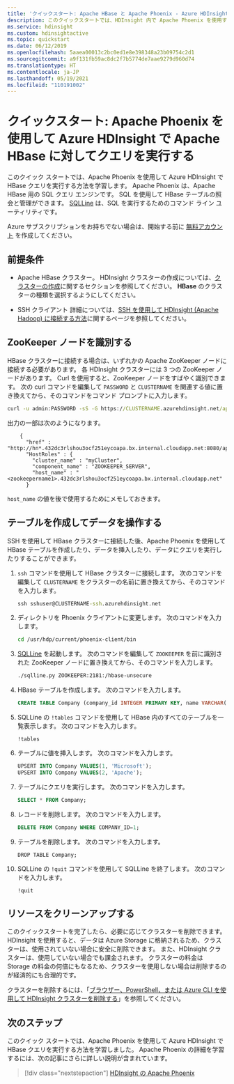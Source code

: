 ```yaml
---
title: 'クイックスタート: Apache HBase と Apache Phoenix - Azure HDInsight'
description: このクイックスタートでは、HDInsight 内で Apache Phoenix を使用する方法を説明します。 また、コンピューターに SQLLine をインストールして設定し、HDInsight の HBase クラスターに接続する方法を説明します。
ms.service: hdinsight
ms.custom: hdinsightactive
ms.topic: quickstart
ms.date: 06/12/2019
ms.openlocfilehash: 5aaea00013c2bc0ed1e8e398348a23b09754c2d1
ms.sourcegitcommit: a9f131fb59ac8dc2f7b5774de7aae9279d960d74
ms.translationtype: HT
ms.contentlocale: ja-JP
ms.lasthandoff: 05/19/2021
ms.locfileid: "110191002"
---
```

# <a name="quickstart-query-apache-hbase-in-azure-hdinsight-with-apache-phoenix"></a>クイックスタート: Apache Phoenix を使用して Azure HDInsight で Apache HBase に対してクエリを実行する

このクイック スタートでは、Apache Phoenix を使用して Azure HDInsight で HBase クエリを実行する方法を学習します。 Apache Phoenix は、Apache HBase 用の SQL クエリ エンジンです。 SQL を使用して HBase テーブルの照会と管理ができます。 [SQLLine](http://sqlline.sourceforge.net/) は、SQL を実行するためのコマンド ライン ユーティリティです。

Azure サブスクリプションをお持ちでない場合は、開始する前に [無料アカウント](https://azure.microsoft.com/free/?WT.mc_id=A261C142F) を作成してください。

## <a name="prerequisites"></a>前提条件

* Apache HBase クラスター。 HDInsight クラスターの作成については、[クラスターの作成](../hadoop/apache-hadoop-linux-tutorial-get-started.md)に関するセクションを参照してください。  **HBase** のクラスターの種類を選択するようにしてください。

* SSH クライアント 詳細については、[SSH を使用して HDInsight (Apache Hadoop) に接続する方法](../hdinsight-hadoop-linux-use-ssh-unix.md)に関するページを参照してください。

## <a name="identify-a-zookeeper-node"></a>ZooKeeper ノードを識別する

HBase クラスターに接続する場合は、いずれかの Apache ZooKeeper ノードに接続する必要があります。 各 HDInsight クラスターには 3 つの ZooKeeper ノードがあります。 Curl を使用すると、ZooKeeper ノードをすばやく識別できます。 次の curl コマンドを編集して `PASSWORD` と `CLUSTERNAME` を関連する値に置き換えてから、そのコマンドをコマンド プロンプトに入力します。

```cmd
curl -u admin:PASSWORD -sS -G https://CLUSTERNAME.azurehdinsight.net/api/v1/clusters/CLUSTERNAME/services/ZOOKEEPER/components/ZOOKEEPER_SERVER
```

出力の一部は次のようになります。

```output
    {
      "href" : "http://hn*.432dc3rlshou3ocf251eycoapa.bx.internal.cloudapp.net:8080/api/v1/clusters/myCluster/hosts/<zookeepername1>.432dc3rlshou3ocf251eycoapa.bx.internal.cloudapp.net/host_components/ZOOKEEPER_SERVER",
      "HostRoles" : {
        "cluster_name" : "myCluster",
        "component_name" : "ZOOKEEPER_SERVER",
        "host_name" : "<zookeepername1>.432dc3rlshou3ocf251eycoapa.bx.internal.cloudapp.net"
      }
```

`host_name` の値を後で使用するためにメモしておきます。

## <a name="create-a-table-and-manipulate-data"></a>テーブルを作成してデータを操作する

SSH を使用して HBase クラスターに接続した後、Apache Phoenix を使用して HBase テーブルを作成したり、データを挿入したり、データにクエリを実行したりすることができます。

1. `ssh` コマンドを使用して HBase クラスターに接続します。 次のコマンドを編集して `CLUSTERNAME` をクラスターの名前に置き換えてから、そのコマンドを入力します。

    ```cmd
    ssh sshuser@CLUSTERNAME-ssh.azurehdinsight.net
    ```

2. ディレクトリを Phoenix クライアントに変更します。 次のコマンドを入力します。

    ```bash
    cd /usr/hdp/current/phoenix-client/bin
    ```

3. [SQLLine](http://sqlline.sourceforge.net/) を起動します。 次のコマンドを編集して `ZOOKEEPER` を前に識別された ZooKeeper ノードに置き換えてから、そのコマンドを入力します。

    ```bash
    ./sqlline.py ZOOKEEPER:2181:/hbase-unsecure
    ```

4. HBase テーブルを作成します。 次のコマンドを入力します。

    ```sql
    CREATE TABLE Company (company_id INTEGER PRIMARY KEY, name VARCHAR(225));
    ```

5. SQLLine の `!tables` コマンドを使用して HBase 内のすべてのテーブルを一覧表示します。 次のコマンドを入力します。

    ```sqlline
    !tables
    ```

6. テーブルに値を挿入します。 次のコマンドを入力します。

    ```sql
    UPSERT INTO Company VALUES(1, 'Microsoft');
    UPSERT INTO Company VALUES(2, 'Apache');
    ```

7. テーブルにクエリを実行します。 次のコマンドを入力します。

    ```sql
    SELECT * FROM Company;
    ```

8. レコードを削除します。 次のコマンドを入力します。

    ```sql
    DELETE FROM Company WHERE COMPANY_ID=1;
    ```

9. テーブルを削除します。 次のコマンドを入力します。

    ```hbase
    DROP TABLE Company;
    ```

10. SQLLine の `!quit` コマンドを使用して SQLLine を終了します。 次のコマンドを入力します。

    ```sqlline
    !quit
    ```

## <a name="clean-up-resources"></a>リソースをクリーンアップする

このクイックスタートを完了したら、必要に応じてクラスターを削除できます。 HDInsight を使用すると、データは Azure Storage に格納されるため、クラスターは、使用されていない場合に安全に削除できます。 また、HDInsight クラスターは、使用していない場合でも課金されます。 クラスターの料金は Storage の料金の何倍にもなるため、クラスターを使用しない場合は削除するのが経済的にも合理的です。

クラスターを削除するには、「[ブラウザー、PowerShell、または Azure CLI を使用して HDInsight クラスターを削除する](../hdinsight-delete-cluster.md)」を参照してください。

## <a name="next-steps"></a>次のステップ

このクイック スタートでは、Apache Phoenix を使用して Azure HDInsight で HBase クエリを実行する方法を学習しました。 Apache Phoenix の詳細を学習するには、次の記事にさらに詳しい説明が含まれています。

> [!div class="nextstepaction"]
> [HDInsight の Apache Phoenix](../hdinsight-phoenix-in-hdinsight.md)
